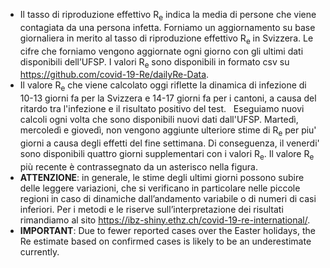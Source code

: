 - Il tasso di riproduzione effettivo R<sub>e</sub> indica la media di persone che viene contagiata da una persona infetta. Forniamo un aggiornamento su base giornaliera in merito al tasso di riproduzione effettivo R<sub>e</sub> in Svizzera. Le cifre che forniamo vengono aggiornate ogni giorno con gli ultimi dati disponibili dell’UFSP. I valori R<sub>e</sub> sono disponibili in formato csv su https://github.com/covid-19-Re/dailyRe-Data.
- Il valore R<sub>e</sub> che viene calcolato oggi riflette la dinamica di infezione di 10-13 giorni fa per la Svizzera e 14-17 giorni fa per i cantoni, a causa del ritardo tra l'infezione e il risultato positivo del test.  
Eseguiamo nuovi calcoli ogni volta che sono disponibili nuovi dati dall'UFSP. 
Martedì, mercoledì e giovedì, non vengono aggiunte ulteriore stime di R<sub>e</sub> per piu' giorni a causa degli effetti del fine settimana. Di conseguenza, il venerdi' sono disponibili quattro giorni supplementari con i valori R<sub>e</sub>. Il valore R<sub>e</sub> più recente è contrassegnato da un asterisco nella figura.
- **ATTENZIONE**: in generale, le stime degli ultimi giorni possono subire delle leggere variazioni, che si verificano in particolare nelle piccole regioni in caso di dinamiche dall’andamento variabile o di numeri di casi inferiori. Per i metodi e le riserve sull’interpretazione dei risultati rimandiamo al sito https://ibz-shiny.ethz.ch/covid-19-re-international/.
- **IMPORTANT**: Due to fewer reported cases over the Easter holidays, the Re estimate based on confirmed cases is likely to be an underestimate currently.
